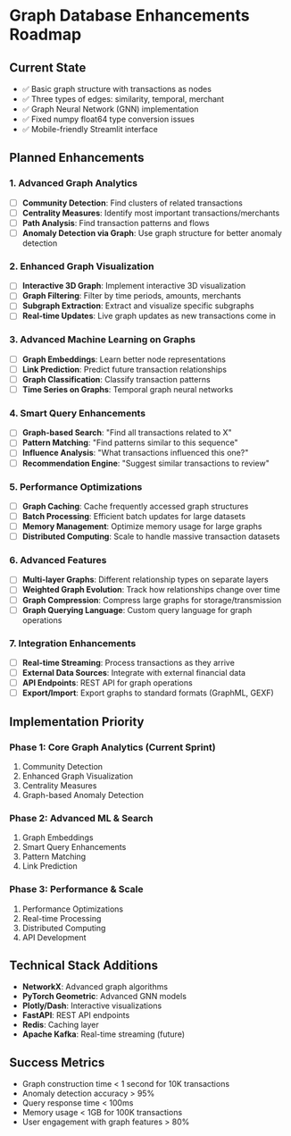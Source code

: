 # Graph Database Enhancements Roadmap

## Current State
- ✅ Basic graph structure with transactions as nodes
- ✅ Three types of edges: similarity, temporal, merchant
- ✅ Graph Neural Network (GNN) implementation
- ✅ Fixed numpy float64 type conversion issues
- ✅ Mobile-friendly Streamlit interface

## Planned Enhancements

### 1. Advanced Graph Analytics
- [ ] **Community Detection**: Find clusters of related transactions
- [ ] **Centrality Measures**: Identify most important transactions/merchants
- [ ] **Path Analysis**: Find transaction patterns and flows
- [ ] **Anomaly Detection via Graph**: Use graph structure for better anomaly detection

### 2. Enhanced Graph Visualization
- [ ] **Interactive 3D Graph**: Implement interactive 3D visualization
- [ ] **Graph Filtering**: Filter by time periods, amounts, merchants
- [ ] **Subgraph Extraction**: Extract and visualize specific subgraphs
- [ ] **Real-time Updates**: Live graph updates as new transactions come in

### 3. Advanced Machine Learning on Graphs
- [ ] **Graph Embeddings**: Learn better node representations
- [ ] **Link Prediction**: Predict future transaction relationships
- [ ] **Graph Classification**: Classify transaction patterns
- [ ] **Time Series on Graphs**: Temporal graph neural networks

### 4. Smart Query Enhancements
- [ ] **Graph-based Search**: "Find all transactions related to X"
- [ ] **Pattern Matching**: "Find patterns similar to this sequence"
- [ ] **Influence Analysis**: "What transactions influenced this one?"
- [ ] **Recommendation Engine**: "Suggest similar transactions to review"

### 5. Performance Optimizations
- [ ] **Graph Caching**: Cache frequently accessed graph structures
- [ ] **Batch Processing**: Efficient batch updates for large datasets
- [ ] **Memory Management**: Optimize memory usage for large graphs
- [ ] **Distributed Computing**: Scale to handle massive transaction datasets

### 6. Advanced Features
- [ ] **Multi-layer Graphs**: Different relationship types on separate layers
- [ ] **Weighted Graph Evolution**: Track how relationships change over time
- [ ] **Graph Compression**: Compress large graphs for storage/transmission
- [ ] **Graph Querying Language**: Custom query language for graph operations

### 7. Integration Enhancements
- [ ] **Real-time Streaming**: Process transactions as they arrive
- [ ] **External Data Sources**: Integrate with external financial data
- [ ] **API Endpoints**: REST API for graph operations
- [ ] **Export/Import**: Export graphs to standard formats (GraphML, GEXF)

## Implementation Priority

### Phase 1: Core Graph Analytics (Current Sprint)
1. Community Detection
2. Enhanced Graph Visualization
3. Centrality Measures
4. Graph-based Anomaly Detection

### Phase 2: Advanced ML & Search
1. Graph Embeddings
2. Smart Query Enhancements
3. Pattern Matching
4. Link Prediction

### Phase 3: Performance & Scale
1. Performance Optimizations
2. Real-time Processing
3. Distributed Computing
4. API Development

## Technical Stack Additions
- **NetworkX**: Advanced graph algorithms
- **PyTorch Geometric**: Advanced GNN models
- **Plotly/Dash**: Interactive visualizations
- **FastAPI**: REST API endpoints
- **Redis**: Caching layer
- **Apache Kafka**: Real-time streaming (future)

## Success Metrics
- Graph construction time < 1 second for 10K transactions
- Anomaly detection accuracy > 95%
- Query response time < 100ms
- Memory usage < 1GB for 100K transactions
- User engagement with graph features > 80%
